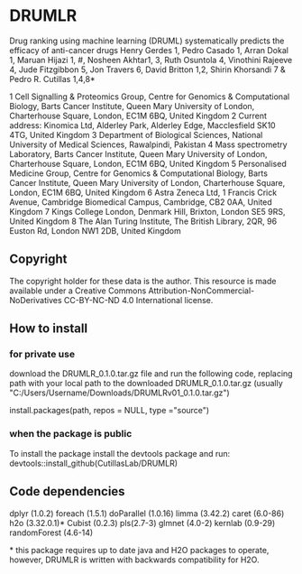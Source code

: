 # DRUMLR

Drug ranking using machine learning (DRUML) systematically predicts the efficacy of anti-cancer drugs
Henry Gerdes 1, Pedro Casado 1, Arran Dokal 1, Maruan Hijazi 1, #, Nosheen Akhtar1, 3, Ruth Osuntola 4, Vinothini Rajeeve 4, Jude Fitzgibbon 5, Jon Travers 6, David Britton 1,2, Shirin Khorsandi 7 & Pedro R. Cutillas 1,4,8*

1 Cell Signalling & Proteomics Group, Centre for Genomics & Computational Biology, Barts Cancer Institute, Queen Mary University of London, Charterhouse Square, London, EC1M 6BQ, United Kingdom 2 Current address: Kinomica Ltd, Alderley Park, Alderley Edge, Macclesfield SK10 4TG, United Kingdom 3 Department of Biological Sciences, National University of Medical Sciences, Rawalpindi, Pakistan 4 Mass spectrometry Laboratory, Barts Cancer Institute, Queen Mary University of London, Charterhouse Square, London, EC1M 6BQ, United Kingdom 5 Personalised Medicine Group, Centre for Genomics & Computational Biology, Barts Cancer Institute, Queen Mary University of London, Charterhouse Square, London, EC1M 6BQ, United Kingdom 6 Astra Zeneca Ltd, 1 Francis Crick Avenue, Cambridge Biomedical Campus, Cambridge, CB2 0AA, United Kingdom 7 Kings College London, Denmark Hill, Brixton, London SE5 9RS, United Kingdom 8 The Alan Turing Institute, The British Library, 2QR, 96 Euston Rd, London NW1 2DB, United Kingdom

## Copyright
The copyright holder for these data is the author. This resource is made available under a Creative Commons Attribution-NonCommercial-NoDerivatives CC-BY-NC-ND 4.0 International license.

## How to install
### for private use
download the DRUMLR_0.1.0.tar.gz file and run the following code, replacing path with your local path to the downloaded DRUMLR_0.1.0.tar.gz (usually "C:/Users/Username/Downloads/DRUMLRv01_0.1.0.tar.gz")

install.packages(path, 
                 repos = NULL, 
                 type ="source")

### when the package is public
To install the package install the devtools package and run:
devtools::install_github(CutillasLab/DRUMLR)

## Code dependencies 
dplyr (1.0.2)
foreach (1.5.1)
doParallel (1.0.16)
limma (3.42.2)
caret (6.0-86)
h2o (3.32.0.1)*
Cubist (0.2.3)
pls(2.7-3)
glmnet (4.0-2)
kernlab (0.9-29)
randomForest (4.6-14)

\* this package requires up to date java and H2O packages to operate, however, DRUMLR is written with backwards compatibility for H2O. 
